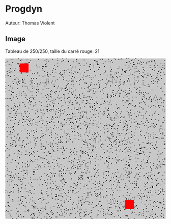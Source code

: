 # Progdyn

Auteur: Thomas Violent  

## Image

Tableau de 250/250, taille du carré rouge: 21

![img](sample%20250-3000-14-2.bmp)